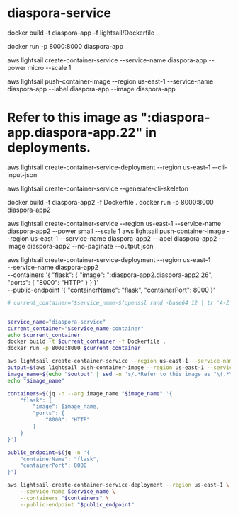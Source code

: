 # diaspora-service

docker build -t diaspora-app -f lightsail/Dockerfile .

docker run -p 8000:8000 diaspora-app 

aws lightsail create-container-service --service-name diaspora-app --power micro --scale 1

aws lightsail push-container-image --region us-east-1 --service-name diaspora-app --label diaspora-app --image diaspora-app
# Refer to this image as ":diaspora-app.diaspora-app.22" in deployments.

aws lightsail create-container-service-deployment --region us-east-1 --cli-input-json



aws lightsail create-container-service --generate-cli-skeleton



docker build -t diaspora-app2 -f Dockerfile . 
docker run -p 8000:8000 diaspora-app2 

aws lightsail create-container-service --region us-east-1 --service-name diaspora-app2 --power small --scale 1
aws lightsail push-container-image --region us-east-1 --service-name diaspora-app2 --label diaspora-app2 --image diaspora-app2 --no-paginate --output json

aws lightsail create-container-service-deployment --region us-east-1 \
    --service-name diaspora-app2 \
    --containers '{
        "flask": {
            "image": ":diaspora-app2.diaspora-app2.26",
            "ports": {
                "8000": "HTTP"
            }
        }
    }' \
    --public-endpoint '{
        "containerName": "flask",
        "containerPort": 8000
    }'

```bash
# current_container="$service_name-$(openssl rand -base64 12 | tr 'A-Z' 'a-z' | tr -dc 'a-z0-9')"


service_name="diaspora-service"
current_container="$service_name-container"
echo $current_container
docker build -t $current_container -f Dockerfile . 
docker run -p 8000:8000 $current_container

aws lightsail create-container-service --region us-east-1 --service-name $service_name --power small --scale 1
output=$(aws lightsail push-container-image --region us-east-1 --service-name $service_name --label $current_container --image $current_container)
image_name=$(echo "$output" | sed -n 's/.*Refer to this image as "\(.*\)" in deployments.*/\1/p')
echo "$image_name"

containers=$(jq -n --arg image_name "$image_name" '{
    "flask": {
        "image": $image_name,
        "ports": {
            "8000": "HTTP"
        }
    }
}')

public_endpoint=$(jq -n '{
    "containerName": "flask",
    "containerPort": 8000
}')

aws lightsail create-container-service-deployment --region us-east-1 \
    --service-name $service_name \
    --containers "$containers" \
    --public-endpoint "$public_endpoint"
    
```

